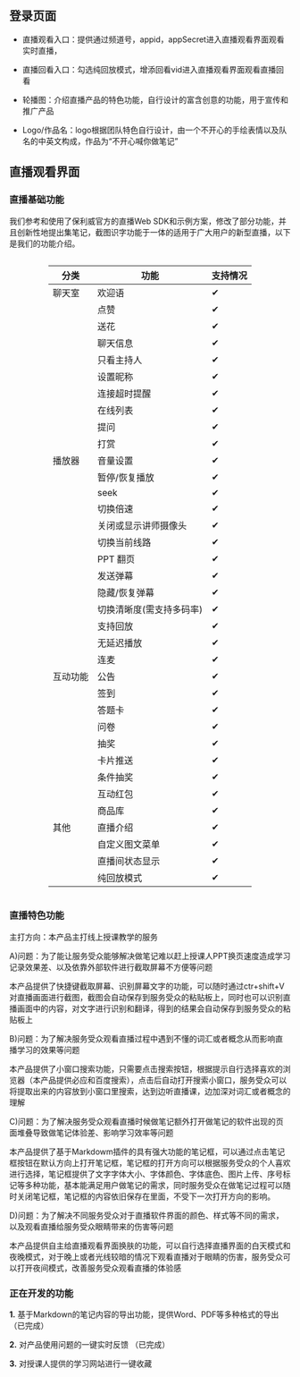 ## 登录页面

- 直播观看入口：提供通过频道号，appid，appSecret进入直播观看界面观看实时直播，

- 直播回看入口：勾选纯回放模式，增添回看vid进入直播观看界面观看直播回看

- 轮播图：介绍直播产品的特色功能，自行设计的富含创意的功能，用于宣传和推广产品

- Logo/作品名：logo根据团队特色自行设计，由一个不开心的手绘表情以及队名的中英文构成，作品为“不开心喊你做笔记”

 <style>
.center 
{
  width: auto;
  display: table;
  margin-left: auto;
  margin-right: auto;
}
</style>

## 直播观看界面

### 直播基础功能

我们参考和使用了保利威官方的直播Web SDK和示例方案，修改了部分功能，并且创新性地提出集笔记，截图识字功能于一体的适用于广大用户的新型直播，以下是我们的功能介绍。
<div class="center">


| 分类     | 功能                     | 支持情况 |
| -------- | ------------------------ | -------- |
| 聊天室   | 欢迎语                   | ✔        |
|          | 点赞                     | ✔        |
|          | 送花                     | ✔        |
|          | 聊天信息                 | ✔        |
|          | 只看主持人               | ✔        |
|          | 设置昵称                 | ✔        |
|          | 连接超时提醒             | ✔        |
|          | 在线列表                 | ✔        |
|          | 提问                     | ✔        |
|          | 打赏                     | ✔        |
| 播放器   | 音量设置                 | ✔        |
|          | 暂停/恢复播放            | ✔        |
|          | seek                     | ✔        |
|          | 切换倍速                 | ✔        |
|          | 关闭或显示讲师摄像头     | ✔        |
|          | 切换当前线路             | ✔        |
|          | PPT 翻页                 | ✔        |
|          | 发送弹幕                 | ✔        |
|          | 隐藏/恢复弹幕            | ✔        |
|          | 切换清晰度(需支持多码率) | ✔        |
|          | 支持回放                 | ✔        |
|          | 无延迟播放               | ✔        |
|          | 连麦                     | ✔        |
| 互动功能 | 公告                     | ✔        |
|          | 签到                     | ✔        |
|          | 答题卡                   | ✔        |
|          | 问卷                     | ✔        |
|          | 抽奖                     | ✔        |
|          | 卡片推送                 | ✔        |
|          | 条件抽奖                 | ✔        |
|          | 互动红包                 | ✔        |
|          | 商品库                   | ✔        |
| 其他     | 直播介绍                 | ✔        |
|          | 自定义图文菜单           | ✔        |
|          | 直播间状态显示           | ✔        |
|          | 纯回放模式               | ✔        |
</div>

### 直播特色功能

主打方向：本产品主打线上授课教学的服务

A)问题：为了能让服务受众能够解决做笔记难以赶上授课人PPT换页速度造成学习记录效果差、以及依靠外部软件进行截取屏幕不方便等问题

 本产品提供了快捷键截取屏幕、识别屏幕文字的功能，可以随时通过ctr+shift+V对直播画面进行截图，截图会自动保存到服务受众的粘贴板上，同时也可以识别直播画面中的内容，对文字进行识别和翻译，得到的结果会自动保存到服务受众的粘贴板上

 

B)问题：为了解决服务受众观看直播过程中遇到不懂的词汇或者概念从而影响直播学习的效果等问题

 

本产品提供了小窗口搜索功能，只需要点击搜索按钮，根据提示自行选择喜欢的浏览器（本产品提供必应和百度搜索），点击后自动打开搜索小窗口，服务受众可以将提取出来的内容放到小窗口里搜索，达到边听直播课，边加深对词汇或者概念的理解

 

C)问题：为了解决服务受众观看直播时候做笔记额外打开做笔记的软件出现的页面堆叠导致做笔记体验差、影响学习效率等问题

 

本产品提供了基于Markdowm插件的具有强大功能的笔记框，可以通过点击笔记框按钮在默认方向上打开笔记框，笔记框的打开方向可以根据服务受众的个人喜欢进行选择，笔记框提供了文字字体大小、字体颜色、字体底色、图片上传、序号标记等多种功能，基本能满足用户做笔记的需求，同时服务受众在做笔记过程可以随时关闭笔记框，笔记框的内容依旧保存在里面，不受下一次打开方向的影响。

 

D)问题：为了解决不同服务受众对于直播软件界面的颜色、样式等不同的需求，以及观看直播给服务受众眼睛带来的伤害等问题

 

本产品提供自主给直播观看界面换肤的功能，可以自行选择直播界面的白天模式和夜晚模式，对于晚上或者光线较暗的情况下观看直播对于眼睛的伤害，服务受众可以打开夜间模式，改善服务受众观看直播的体验感

### 正在开发的功能

**1.** 基于Markdown的笔记内容的导出功能，提供Word、PDF等多种格式的导出 （已完成）

**2.** 对产品使用问题的一键实时反馈 （已完成）

**3.** 对授课人提供的学习网站进行一键收藏 
